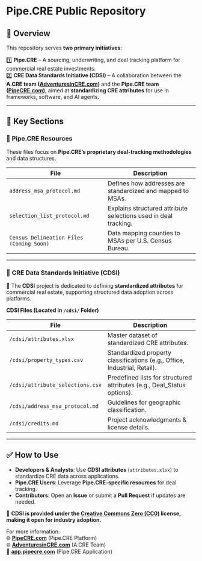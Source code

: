 # Pipe.CRE Public Repository

## 📌 Overview
This repository serves **two primary initiatives**:  

1️⃣ **Pipe.CRE** – A sourcing, underwriting, and deal tracking platform for commercial real estate investments.  
2️⃣ **CRE Data Standards Initiative (CDSI)** – A collaboration between the **A.CRE team ([AdventuresinCRE.com](https://www.adventuresincre.com))** and the **Pipe.CRE team ([PipeCRE.com](https://www.pipecre.com))**, aimed at **standardizing CRE attributes** for use in frameworks, software, and AI agents.  

---

## 📂 Key Sections

### 🔹 **Pipe.CRE Resources**
These files focus on **Pipe.CRE’s proprietary deal-tracking methodologies** and data structures.

| **File** | **Description** |
|----------|---------------|
| `address_msa_protocol.md` | Defines how addresses are standardized and mapped to MSAs. |
| `selection_list_protocol.md` | Explains structured attribute selections used in deal tracking. |
| `Census Delineation Files (Coming Soon)` | Data mapping counties to MSAs per U.S. Census Bureau. |

---

### 🔹 **CRE Data Standards Initiative (CDSI)**
📍 The **CDSI** project is dedicated to defining **standardized attributes** for commercial real estate, supporting structured data adoption across platforms.

**CDSI Files (Located in `/cdsi/` Folder)**  

| **File** | **Description** |
|----------|---------------|
| `/cdsi/attributes.xlsx` | Master dataset of standardized CRE attributes. |
| `/cdsi/property_types.csv` | Standardized property classifications (e.g., Office, Industrial, Retail). |
| `/cdsi/attribute_selections.csv` | Predefined lists for structured attributes (e.g., Deal_Status options). |
| `/cdsi/address_msa_protocol.md` | Guidelines for geographic classification. |
| `/cdsi/credits.md` | Project acknowledgments & license details. |

---

## ✅ How to Use
- **Developers & Analysts**: Use **CDSI attributes** (`attributes.xlsx`) to standardize CRE data across applications.  
- **Pipe.CRE Users**: Leverage **Pipe.CRE-specific resources** for deal tracking.  
- **Contributors**: Open an **Issue** or submit a **Pull Request** if updates are needed.  

📌 **CDSI is provided under the [Creative Commons Zero (CC0)](https://creativecommons.org/publicdomain/zero/1.0/) license, making it open for industry adoption.**  

For more information:  
🌐 **[PipeCRE.com](https://PipeCRE.com)** (Pipe.CRE Platform)  
🌐 **[AdventuresinCRE.com](https://www.adventuresincre.com)** (A.CRE Team)  
🚀 **[app.pipecre.com](https://app.pipecre.com)** (Pipe.CRE Application)  
